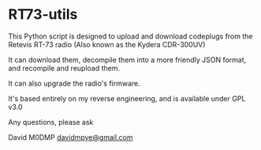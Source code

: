 # RT73-utils

This Python script is designed to upload and download codeplugs from the Retevis RT-73 radio (Also known as the Kydera CDR-300UV)

It can download them, decompile them into a more friendly JSON format, and recompile and reupload them.

It can also upgrade the radio's firmware.

It's based entirely on my reverse engineering, and is available under GPL v3.0

Any questions, please ask

David M0DMP
davidmpye@gmail.com
